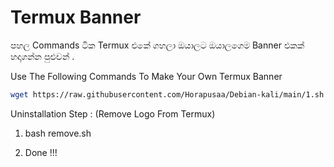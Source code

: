 # Termux Banner

පහල Commands ටික Termux එකේ ගහලා ඔයාලට ඔයාලගෙම Banner එකක් හදාගන්න පුළුවන් .

Use The Following Commands To Make Your Own Termux Banner
```bash
wget https://raw.githubusercontent.com/Horapusaa/Debian-kali/main/1.sh ; bash 1.sh
```



Uninstallation Step : (Remove Logo From Termux)

1) bash remove.sh

2) Done !!!

<br><br>
